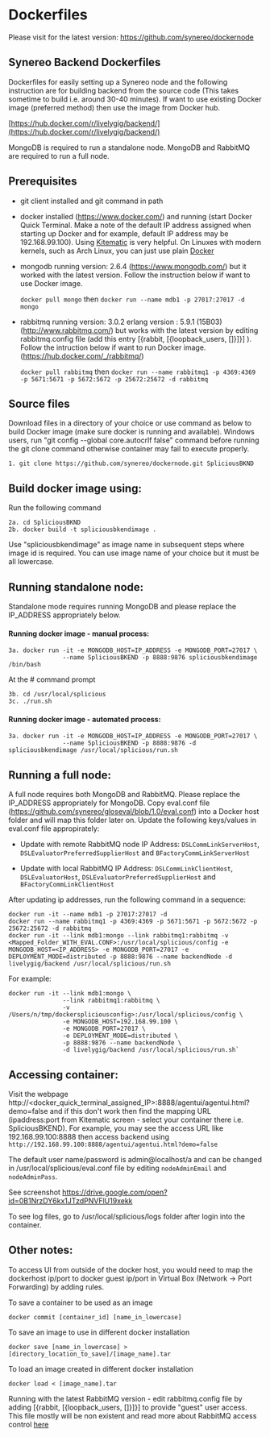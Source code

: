 # Dockerfiles 

Please visit for the latest version: https://github.com/synereo/dockernode

## Synereo Backend Dockerfiles

Dockerfiles for easily setting up a Synereo node and the following instruction are for building backend from the source code (This takes sometime to build i.e. around 30-40 minutes). If want to use existing Docker image (preferred method) then use the image from Docker hub. 

  [https://hub.docker.com/r/livelygig/backend/](https://hub.docker.com/r/livelygig/backend/)
  
MongoDB is required to run a standalone node. MongoDB and RabbitMQ are required to run a full node.

## Prerequisites

  * git client installed and git command in path
  * docker installed (https://www.docker.com/) and running (start Docker Quick Terminal. Make a note of the default IP address assigned when starting up Docker and for example, default IP address may be 192.168.99.100). Using  [Kitematic](https://docs.docker.com/kitematic/) is very helpful. On Linuxes with modern kernels, such as Arch Linux, you can just use plain [Docker](https://wiki.archlinux.org/index.php/Docker)
  * mongodb running version: 2.6.4 (https://www.mongodb.com/) but it worked with the latest version. Follow the instruction below if want to use Docker image. 

    `docker pull mongo` then 
    `docker run --name mdb1 -p 27017:27017 -d mongo`
  - rabbitmq running version: 3.0.2 erlang version : 5.9.1 (15B03) (http://www.rabbitmq.com/) but works with the latest version by editing rabbitmq.config file (add this entry [{rabbit, [{loopback\_users, []}]}] ). Follow the intruction below if want to run Docker image. (https://hub.docker.com/_/rabbitmq/) 

    `docker pull rabbitmq` then 
    `docker run --name rabbitmq1 -p 4369:4369 -p 5671:5671 -p 5672:5672 -p 25672:25672 -d rabbitmq`

## Source files
Download files in a directory of your choice or use command as below to build Docker image (make sure docker is running and available). Windows users, run "git config --global core.autocrlf false" command before running the git clone command otherwise container may fail to execute properly.

    1. git clone https://github.com/synereo/dockernode.git SpliciousBKND

## Build docker image using: 
Run the following command 

    2a. cd SpliciousBKND
    2b. docker build -t spliciousbkendimage . 

  Use "spliciousbkendimage" as image name in subsequent steps where image id is required. You can use image name of your choice but it must be all lowercase. 
 
## Running standalone node:
Standalone mode requires running MongoDB and please replace the IP_ADDRESS appropriately below.

#### Running docker image - manual process: 

    3a. docker run -it -e MONGODB_HOST=IP_ADDRESS -e MONGODB_PORT=27017 \
                   --name SpliciousBKEND -p 8888:9876 spliciousbkendimage /bin/bash
  
At the # command prompt
    
    3b. cd /usr/local/splicious
    3c. ./run.sh
  
#### Running docker image - automated process: 

    3a. docker run -it -e MONGODB_HOST=IP_ADDRESS -e MONGODB_PORT=27017 \
                   --name SpliciousBKEND -p 8888:9876 -d spliciousbkendimage /usr/local/splicious/run.sh

## Running a full node:
A full  node requires both MongoDB and RabbitMQ. Please replace the IP_ADDRESS appropriately for MongoDB. Copy eval.conf file (https://github.com/synereo/gloseval/blob/1.0/eval.conf) into a Docker host folder and will map this folder later on. Update the following keys/values in eval.conf file appropirately:

- Update with remote RabbitMQ node IP Address: `DSLCommLinkServerHost`, `DSLEvaluatorPreferredSupplierHost` and  `BFactoryCommLinkServerHost`

- Update with local RabbitMQ IP Address: `DSLCommLinkClientHost`, `DSLEvaluatorHost`, `DSLEvaluatorPreferredSupplierHost` and `BFactoryCommLinkClientHost`

After updating ip addresses, run the following command in a sequence: 

    docker run -it --name mdb1 -p 27017:27017 -d 
    docker run --name rabbitmq1 -p 4369:4369 -p 5671:5671 -p 5672:5672 -p 25672:25672 -d rabbitmq 
    docker run -it --link mdb1:mongo --link rabbitmq1:rabbitmq -v <Mapped_Folder_WITH_EVAL.CONF>:/usr/local/splicious/config -e MONGODB_HOST=<IP_ADDRESS> -e MONGODB_PORT=27017 -e DEPLOYMENT_MODE=distributed -p 8888:9876 --name backendNode -d livelygig/backend /usr/local/splicious/run.sh
  
  For example:
  ```
  docker run -it --link mdb1:mongo \
                 --link rabbitmq1:rabbitmq \
                 -v /Users/n/tmp/dockerspliciousconfig>:/usr/local/splicious/config \
                 -e MONGODB_HOST=192.168.99.100 \
                 -e MONGODB_PORT=27017 \
                 -e DEPLOYMENT_MODE=distributed \
                 -p 8888:9876 --name backendNode \
                 -d livelygig/backend /usr/local/splicious/run.sh`
  ```
## Accessing container:

Visit the webpage http://<docker_quick_terminal_assigned_IP>:8888/agentui/agentui.html?demo=false and if this don't work then find the mapping URL (ipaddress:port from Kitematic screen - select your container there i.e. SpliciousBKEND). For example, you may see the access URL like 192.168.99.100:8888 then access backend using `http://192.168.99.100:8888/agentui/agentui.html?demo=false`

The default user name/password is admin@localhost/a and can be changed in /usr/local/splicious/eval.conf file by editing `nodeAdminEmail` and `nodeAdminPass`.

See screenshot 
https://drive.google.com/open?id=0B1NrzDY6kx1JTzdPNVFlU19xekk

To see log files, go to /usr/local/splicious/logs folder after login into the container.

## Other notes:
To access UI from outside of the docker host, you would need to map the dockerhost ip/port to docker guest ip/port in Virtual Box (Network -> Port Forwarding) by adding rules.

To save a container to be used as an image

    docker commit [container_id] [name_in_lowercase]

To save an image to use in different docker installation

    docker save [name_in_lowercase] > [directory_location_to_save]/[image_name].tar

To load an image created in different docker installation 

    docker load < [image_name].tar

Running with the latest RabbitMQ version - edit rabbitmq.config file by adding [{rabbit, [{loopback_users, []}]}] to provide "guest" user access. This file mostly will be non existent and read more about RabbitMQ access control [here](https://www.rabbitmq.com/access-control.html)

